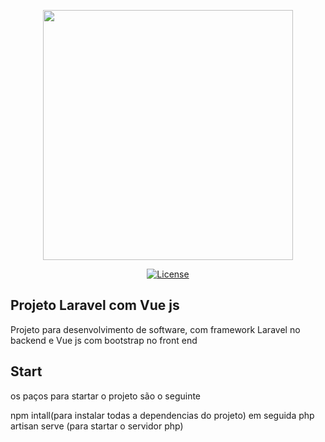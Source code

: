 <p align="center"><a href="https://laravel.com" target="_blank"><img src="https://raw.githubusercontent.com/laravel/art/master/logo-lockup/5%20SVG/2%20CMYK/1%20Full%20Color/laravel-logolockup-cmyk-red.svg" width="400"></a></p>

<p align="center">
<a href="https://packagist.org/packages/laravel/framework"><img src="https://img.shields.io/packagist/l/laravel/framework" alt="License"></a>
</p>

## Projeto Laravel com Vue js

Projeto para desenvolvimento de software, com framework Laravel no backend e Vue js com bootstrap no front end

## Start

os paços para startar o projeto são o seguinte

npm intall(para instalar todas a dependencias do projeto)
em seguida
php artisan serve (para startar o servidor php)
